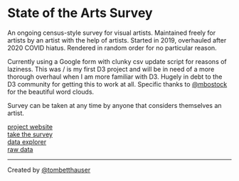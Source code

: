 
# State of the Arts Survey

An ongoing census-style survey for visual artists. Maintained freely for artists by an artist with the help of artists. Started in 2019, overhauled after 2020 COVID hiatus. Rendered in random order for no particular reason.

Currently using a Google form with clunky csv update script for reasons of laziness. This was / is my first D3 project and will be in need of a more thorough overhaul when I am more familiar with D3. Hugely in debt to the D3 community for getting this to work at all. Specific thanks to [@mbostock](https://observablehq.com/@mbostock) for the beautiful word clouds.

Survey can be taken at any time by anyone that considers themselves an artist.

[project website](http://sotasurvey.org)<br>
[take the survey](https://docs.google.com/forms/d/e/1FAIpQLScig1Y76HNPxZBzUw-rho2TlluIG2g1845xFRBA7cfuUK1C9g/viewform)<br>
[data explorer](https://tombetthauser.github.io/2019_dataexplorer/)<br>
[raw data](http://www.sotasurvey.org/src/raw_data.csv)<br>

---

Created by [@tombetthauser](http://tombetthauser.com)